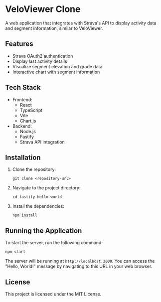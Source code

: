 # VeloViewer Clone

A web application that integrates with Strava's API to display activity data and segment information, similar to VeloViewer.

## Features

- Strava OAuth2 authentication
- Display last activity details
- Visualize segment elevation and grade data
- Interactive chart with segment information

## Tech Stack

- Frontend:
  - React
  - TypeScript
  - Vite
  - Chart.js
- Backend:
  - Node.js
  - Fastify
  - Strava API integration

## Installation

1. Clone the repository:
   ```
   git clone <repository-url>
   ```

2. Navigate to the project directory:
   ```
   cd fastify-hello-world
   ```

3. Install the dependencies:
   ```
   npm install
   ```

## Running the Application

To start the server, run the following command:
```
npm start
```

The server will be running at `http://localhost:3000`. You can access the "Hello, World!" message by navigating to this URL in your web browser.

## License

This project is licensed under the MIT License.